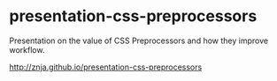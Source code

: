 presentation-css-preprocessors
==============================

Presentation on the value of CSS Preprocessors and how they improve workflow.


 http://znja.github.io/presentation-css-preprocessors
